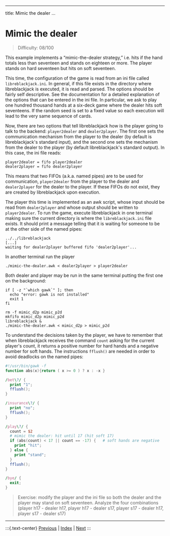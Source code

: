 
---
title: Mimic the dealer
...

# Mimic the dealer

> Difficulty: 08/100

This example implements a “mimic-the-dealer strategy,” i.e. hits if the hand totals less than seventeen and stands on eighteen or more. The player stands on hard seventeen but hits on soft seventeen. 

This time, the configuration of the game is read from an ini file called `libreblackjack.ini`. In general, if this file exists in the directory where libreblackjack is executed, it is read and parsed. The options should be fairly self descriptive. See the documentation for a detailed explanation of the options that can be entered in the ini file. In particular, we ask to play one hundred thousand hands at a six-deck game where the dealer hits soft seventeens. If the random seed is set to a fixed value so each execution will lead to the very same sequence of cards.

Now, there are two options that tell libreblackjack how is the player going to talk to the backend: `player2dealer` and `dealer2player`. The first one sets the communication mechanism from the player to the dealer (by default is libreblackjack's standard input), and the second one sets the mechanism from the dealer to the player (by default libreblackjack's standard output). In this case, the ini file reads:

```
player2dealer = fifo player2dealer
dealer2player = fifo dealer2player
```

This means that two FIFOs (a.k.a. named pipes) are to be used for communication, `player2dealer` from the player to the dealer and `dealer2player` for the dealer to the player. If these FIFOs do not exist, they are created by libreblackjack upon execution. 

The player this time is implemented as an awk script, whose input should be read from `dealer2player` and whose output should be written to `player2dealer`. To run the game, execute libreblackjack in one terminal making sure the current directory is where the `libreblackjack.ini` file exists. It should print a message telling that it is waiting for someone to be at the other side of the named pipes:

```
../../libreblackjack
[...]
waiting for dealer2player buffered fifo 'dealer2player'...
```

In another terminal run the player

```
./mimic-the-dealer.awk < dealer2player > player2dealer
```

Both dealer and player may be run in the same terminal putting the first one on the background:

```
if [ -z "`which gawk`" ]; then
  echo "error: gawk is not installed"
  exit 1
fi      

rm -f mimic_d2p mimic_p2d
mkfifo mimic_d2p mimic_p2d
libreblackjack &
./mimic-the-dealer.awk < mimic_d2p > mimic_p2d
```

To understand the decisions taken by the player, we have to remember that when libreblackjack receives the command `count` asking for the current player's count, it returns a positive number for hard hands and a negative number for soft hands. The instructions `fflush()` are needed in order to avoid deadlocks on the named pipes:

```awk
#!/usr/bin/gawk -f
function abs(x){return ( x >= 0 ) ? x : -x } 

/bet\?/ {
  print "1";
  fflush();
}

/insurance\?/ {
  print "no";
  fflush();
}

/play\?/ {
  count = $2
  # mimic the dealer: hit until 17 (hit soft 17)
  if (abs(count) < 17 || count == -17) {   # soft hands are negative
    print "hit";
  } else {
    print "stand";
  }
  fflush();  
}

/bye/ {
  exit;
}
```

> Exercise: modify the player and the ini file so both the dealer and the player may stand on soft seventeen. Analyze the four combinations (player h17 - dealer h17, player h17 - dealer s17, player s17 - dealer h17, player s17 - dealer s17)

-------
:::{.text-center}
[Previous](../05-no-bust) | [Index](../) | [Next](../20-basic-strategy)
:::
